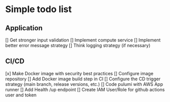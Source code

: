 # Simple todo list

## Application

[] Get stronger input validation
[] Implement compute service
[] Implement better error message strategy
[] Think logging strategy (if necessary)

## CI/CD

[x] Make Docker image with security best practices
[] Configure image repository
[] Add Docker image build step in CI
[] Configure the CD trigger strategy (main branch, release versions, etc.)
[] Code pulumi with AWS App runner
[] Add Health /up endpoint
[] Create IAM User/Role for github actions user and token